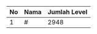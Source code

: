 | No | Nama            | Jumlah Level |
|----|-----------------|--------------|
| 1  | #    |    2948        |
